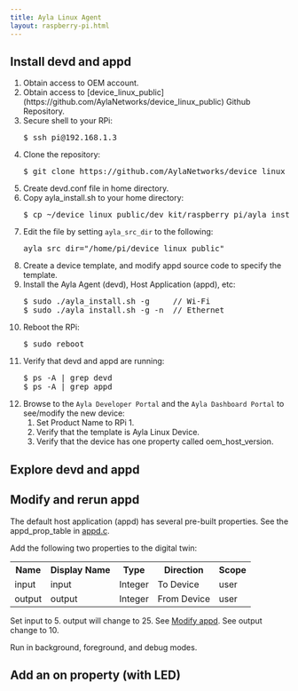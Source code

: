 ```yaml
---
title: Ayla Linux Agent
layout: raspberry-pi.html
---
```


## Install devd and appd

<ol>
<li>Obtain access to OEM account.</li>

<li>Obtain access to [device_linux_public](https://github.com/AylaNetworks/device_linux_public) Github Repository.</li>

<li>Secure shell to your RPi:
<pre>
$ ssh pi&#64;192.168.1.3
</pre>
</li>

<li>Clone the repository:
<pre>
$ git clone https&colon;//github.com/AylaNetworks/device_linux_public.git
</pre>
</li>

<li>Create devd.conf file in home directory.</li>

<li>Copy ayla_install.sh to your home directory:</li>
<pre>
$ cp ~/device_linux_public/dev_kit/raspberry_pi/ayla_install.sh ~/ 
</pre>

<li>Edit the file by setting <code>ayla_src_dir</code> to the following:</li>
<pre>
ayla_src_dir="/home/pi/device_linux_public"
</pre>

<li>Create a device template, and modify appd source code to specify the template.</li>

<li>Install the Ayla Agent (devd), Host Application (appd), etc:
<pre>
$ sudo ./ayla_install.sh -g     // Wi-Fi
$ sudo ./ayla_install.sh -g -n  // Ethernet
</pre>
</li>

<li>Reboot the RPi:
<pre>
$ sudo reboot
</pre>
</li>

<li>Verify that devd and appd are running:
<pre>
$ ps -A | grep devd
$ ps -A | grep appd
</pre>
</li>

<li>Browse to the <code>Ayla Developer Portal</code> and the <code>Ayla Dashboard Portal</code> to see/modify the new device:
<ol>
<li>Set Product Name to RPi 1.</li>
<li>Verify that the template is Ayla Linux Device.</li>
<li>Verify that the device has one property called oem_host_version.</li>
</ol>
</li>
</ol>

## Explore devd and appd

## Modify and rerun appd

The default host application (appd) has several pre-built properties. See the appd_prop_table in [appd.c](https://github.com/AylaNetworks/device_linux_public/blob/master/app/appd/appd.c).

Add the following two properties to the digital twin:

<table>
<tr><th>Name</th><th>Display Name</th><th>Type</th><th>Direction</th><th>Scope</th></tr>
<tr><td>input</td><td>input</td><td>Integer</td><td>To Device</td><td>user</td></tr>
<tr><td>output</td><td>output</td><td>Integer</td><td>From Device</td><td>user</td></tr>
</table>

Set input to 5. output will change to 25. See [Modify appd](/devices/ayla-linux-agent/tutorials/modify-appd/). See output change to 10.

Run in background, foreground, and debug modes.

## Add an on property (with LED)

